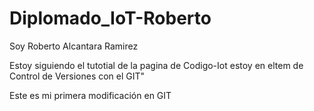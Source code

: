 # Diplomado_IoT-Roberto
Soy Roberto Alcantara Ramirez

Estoy siguiendo el tutotial de la pagina de Codigo-Iot estoy en eltem de Control de Versiones con el GIT"

Este es mi primera modificación en GIT
